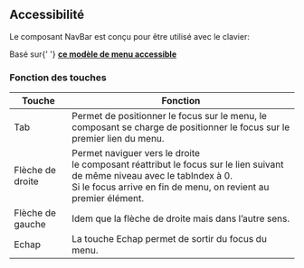   <div className="container-fluid">
    <div className="row">
      <div className="col-12">
        <h2>Accessibilité</h2>
        <p>Le composant NavBar est conçu pour être utilisé avec le clavier:</p>
        <p>
          Basé sur{' '}
          <a
            target="blank"
            href="https://www.w3.org/TR/wai-aria-practices/examples/menubar/menubar-1/menubar-1.html">
            <strong>ce modèle de menu accessible</strong>
          </a>
        </p>
      </div>
    </div>
    <div className="row">
      <div className="col-12">
        <h3>Fonction des touches</h3>
        <table className="table table-bordered table-striped table-responsive">
          <thead>
            <tr>
              <th>Touche</th>
              <th>Fonction</th>
            </tr>
          </thead>
          <tbody>
            <tr>
              <td>Tab</td>
              <td>
                Permet de positionner le focus sur le menu, le composant se
                charge de positionner le focus sur le premier lien du menu.
              </td>
            </tr>
            <tr>
              <td>Flèche de droite</td>
              <td>
                Permet naviguer vers le droite<br />
                le composant réattribut le focus sur le lien suivant de même
                niveau avec le tabIndex à 0.<br />
                Si le focus arrive en fin de menu, on revient au premier
                élément.
              </td>
            </tr>
            <tr>
              <td>Flèche de gauche</td>
              <td>Idem que la flèche de droite mais dans l’autre sens.</td>
            </tr>
            <tr>
              <td>Echap</td>
              <td>La touche Echap permet de sortir du focus du menu.</td>
            </tr>
          </tbody>
        </table>
      </div>
    </div>
  </div>
